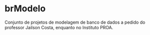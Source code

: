 # brModelo
Conjunto de projetos de modelagem de banco de dados a pedido do professor Jailson Costa, enquanto no Instituto PROA.
